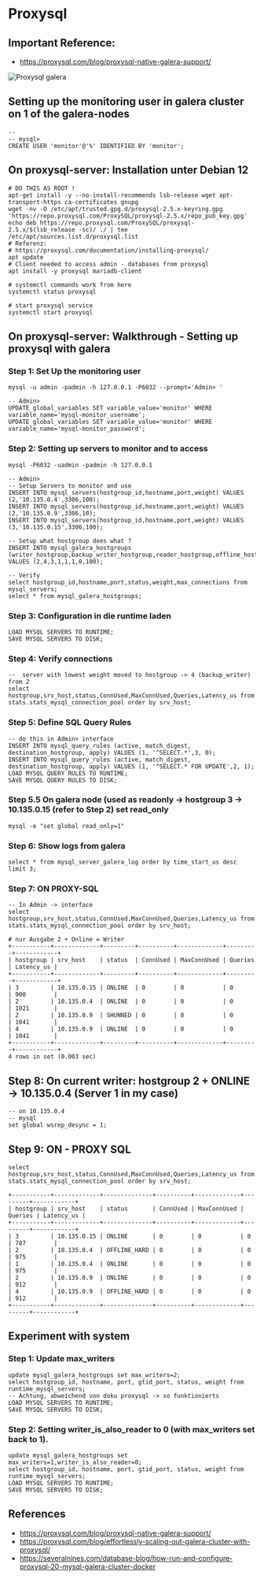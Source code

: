 # Proxysql 

## Important Reference:

  * https://proxysql.com/blog/proxysql-native-galera-support/

![Proxysql galera](https://proxysql.com/wp-content/uploads/2019/03/galera_cluster_native_support_in_proxysql.png)


## Setting up the monitoring user in galera cluster on 1 of the galera-nodes 

```
-- 
-- mysql>
CREATE USER 'monitor'@'%' IDENTIFIED BY 'monitor';
```


## On proxysql-server: Installation unter Debian 12 

```
# DO THIS AS ROOT ! 
apt-get install -y --no-install-recommends lsb-release wget apt-transport-https ca-certificates gnupg
wget -nv -O /etc/apt/trusted.gpg.d/proxysql-2.5.x-keyring.gpg 'https://repo.proxysql.com/ProxySQL/proxysql-2.5.x/repo_pub_key.gpg'
echo deb https://repo.proxysql.com/ProxySQL/proxysql-2.5.x/$(lsb_release -sc)/ ./ | tee /etc/apt/sources.list.d/proxysql.list
# Referenz:
# https://proxysql.com/documentation/installing-proxysql/
apt update
# Client needed to access admin - databases from proxysql 
apt install -y proxysql mariadb-client 
```

```
# systemctl commands work from here
systemctl status proxysql
```

```
# start proxysql service
systemctl start proxysql
```


## On proxysql-server: Walkthrough - Setting up proxysql with galera 

### Step 1: Set Up the monitoring user

```
mysql -u admin -padmin -h 127.0.0.1 -P6032 --prompt='Admin> '
```

```
-- Admin>
UPDATE global_variables SET variable_value='monitor' WHERE variable_name='mysql-monitor_username';
UPDATE global_variables SET variable_value='monitor' WHERE variable_name='mysql-monitor_password';
```

### Step 2: Setting up servers to monitor and to access 

```
mysql -P6032 -uadmin -padmin -h 127.0.0.1
```

```
-- Admin>
-- Setup Servers to monitor and use 
INSERT INTO mysql_servers(hostgroup_id,hostname,port,weight) VALUES (2,'10.135.0.4',3306,100);
INSERT INTO mysql_servers(hostgroup_id,hostname,port,weight) VALUES (2,'10.135.0.9',3306,10);
INSERT INTO mysql_servers(hostgroup_id,hostname,port,weight) VALUES (3,'10.135.0.15',3306,100);
```

```
-- Setup what hostgroup does what ?
INSERT INTO mysql_galera_hostgroups (writer_hostgroup,backup_writer_hostgroup,reader_hostgroup,offline_hostgroup,active,max_writers,writer_is_also_reader,max_transactions_behind) 
VALUES (2,4,3,1,1,1,0,100);
```

```
-- Verify
select hostgroup_id,hostname,port,status,weight,max_connections from mysql_servers;
select * from mysql_galera_hostgroups;
```

### Step 3: Configuration in die runtime laden

```
LOAD MYSQL SERVERS TO RUNTIME;
SAVE MYSQL SERVERS TO DISK;
```

### Step 4: Verify connections 

```
--  server with lowest weight moved to hostgroup -> 4 (backup_writer) from 2
select hostgroup,srv_host,status,ConnUsed,MaxConnUsed,Queries,Latency_us from stats.stats_mysql_connection_pool order by srv_host;
```

### Step 5: Define SQL Query Rules 

```
-- do this in Admin> interface 
INSERT INTO mysql_query_rules (active, match_digest, destination_hostgroup, apply) VALUES (1, '^SELECT.*',3, 0);
INSERT INTO mysql_query_rules (active, match_digest, destination_hostgroup, apply) VALUES (1, '^SELECT.* FOR UPDATE',2, 1);
LOAD MYSQL QUERY RULES TO RUNTIME;
SAVE MYSQL QUERY RULES TO DISK;

```

### Step 5.5 On galera node (used as readonly -> hostgroup 3 -> 10.135.0.15 (refer to Step 2) set read_only 

```
mysql -e "set global read_only=1"
```

### Step 6: Show logs from galera 

```
select * from mysql_server_galera_log order by time_start_us desc limit 3;
```

### Step 7: ON PROXY-SQL 

```
-- In Admin -> interface 
select hostgroup,srv_host,status,ConnUsed,MaxConnUsed,Queries,Latency_us from stats.stats_mysql_connection_pool order by srv_host;
```

```
# nur Ausgabe 2 + Online = Writer  
+-----------+-------------+---------+----------+-------------+---------+------------+
| hostgroup | srv_host    | status  | ConnUsed | MaxConnUsed | Queries | Latency_us |
+-----------+-------------+---------+----------+-------------+---------+------------+
| 3         | 10.135.0.15 | ONLINE  | 0        | 0           | 0       | 900        |
| 2         | 10.135.0.4  | ONLINE  | 0        | 0           | 0       | 1021       |
| 2         | 10.135.0.9  | SHUNNED | 0        | 0           | 0       | 1041       |
| 4         | 10.135.0.9  | ONLINE  | 0        | 0           | 0       | 1041       |
+-----------+-------------+---------+----------+-------------+---------+------------+
4 rows in set (0.003 sec)
```

## Step 8: On current writer: hostgroup 2 + ONLINE -> 10.135.0.4 (Server 1 in my case) 

```
-- on 10.135.0.4
-- mysql
set global wsrep_desync = 1;
```

## Step 9: ON - PROXY SQL 

```
select hostgroup,srv_host,status,ConnUsed,MaxConnUsed,Queries,Latency_us from stats.stats_mysql_connection_pool order by srv_host;
```

```
+-----------+-------------+--------------+----------+-------------+---------+------------+
| hostgroup | srv_host    | status       | ConnUsed | MaxConnUsed | Queries | Latency_us |
+-----------+-------------+--------------+----------+-------------+---------+------------+
| 3         | 10.135.0.15 | ONLINE       | 0        | 0           | 0       | 787        |
| 2         | 10.135.0.4  | OFFLINE_HARD | 0        | 0           | 0       | 975        |
| 1         | 10.135.0.4  | ONLINE       | 0        | 0           | 0       | 975        |
| 2         | 10.135.0.9  | ONLINE       | 0        | 0           | 0       | 912        |
| 4         | 10.135.0.9  | OFFLINE_HARD | 0        | 0           | 0       | 912        |
+-----------+-------------+--------------+----------+-------------+---------+------------+
```

## Experiment with system 

### Step 1: Update max_writers 

```
update mysql_galera_hostgroups set max_writers=2;
select hostgroup_id, hostname, port, gtid_port, status, weight from runtime_mysql_servers;
-- Achtung, abweichend von doku proxysql -> so funktionierts 
LOAD MYSQL SERVERS TO RUNTIME;
SAVE MYSQL SERVERS TO DISK;
```

### Step 2: Setting writer_is_also_reader to 0 (with max_writers set back to 1).

```
update mysql_galera_hostgroups set max_writers=1,writer_is_also_reader=0;
select hostgroup_id, hostname, port, gtid_port, status, weight from runtime_mysql_servers;
LOAD MYSQL SERVERS TO RUNTIME;
SAVE MYSQL SERVERS TO DISK;
```

## References

  * https://proxysql.com/blog/proxysql-native-galera-support/
  * https://proxysql.com/blog/effortlessly-scaling-out-galera-cluster-with-proxysql/
  * https://severalnines.com/database-blog/how-run-and-configure-proxysql-20-mysql-galera-cluster-docker
